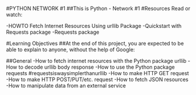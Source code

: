 #PYTHON NETWORK #1
	##This is Python - Network #1
#Resources
Read or watch:

-HOWTO Fetch Internet Resources Using urllib Package
-Quickstart with Requests package
-Requests package

#Learning Objectives
##At the end of this project, you are expected to be able to explain to anyone, without the help of Google:

##General
-How to fetch internet resources with the Python package urllib
-How to decode urllib body response
-How to use the Python package requests #requestsiswaysimplerthanurllib
-How to make HTTP GET request
-How to make HTTP POST/PUT/etc. request
-How to fetch JSON resources
-How to manipulate data from an external service


